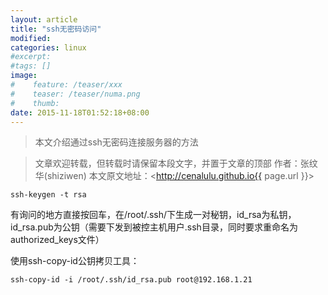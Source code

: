 ```yaml
---
layout: article
title: "ssh无密码访问"
modified:
categories: linux
#excerpt:
#tags: []
image:
#    feature: /teaser/xxx
#    teaser: /teaser/numa.png
#    thumb:
date: 2015-11-18T01:52:18+08:00
---
```


> 本文介绍通过ssh无密码连接服务器的方法

> 文章欢迎转载，但转载时请保留本段文字，并置于文章的顶部
> 作者：张纹华(shiziwen)
> 本文原文地址：<http://cenalulu.github.io{{ page.url }}>

```
ssh-keygen -t rsa
```

有询问的地方直接按回车，在/root/.ssh/下生成一对秘钥，id_rsa为私钥，id_rsa.pub为公钥（需要下发到被控主机用户.ssh目录，同时要求重命名为authorized_keys文件）

使用ssh-copy-id公钥拷贝工具：

```
ssh-copy-id -i /root/.ssh/id_rsa.pub root@192.168.1.21
```
